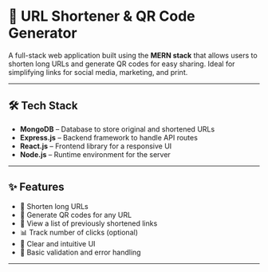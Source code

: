 # 🔗 URL Shortener & QR Code Generator

A full-stack web application built using the **MERN stack** that allows users to shorten long URLs and generate QR codes for easy sharing. Ideal for simplifying links for social media, marketing, and print.

---

## 🛠️ Tech Stack

- **MongoDB** – Database to store original and shortened URLs
- **Express.js** – Backend framework to handle API routes
- **React.js** – Frontend library for a responsive UI
- **Node.js** – Runtime environment for the server

---

## ✨ Features

- 🔗 Shorten long URLs
- 📸 Generate QR codes for any URL
- 📜 View a list of previously shortened links
- 📊 Track number of clicks (optional)
- 🧼 Clear and intuitive UI
- 🔐 Basic validation and error handling

---
